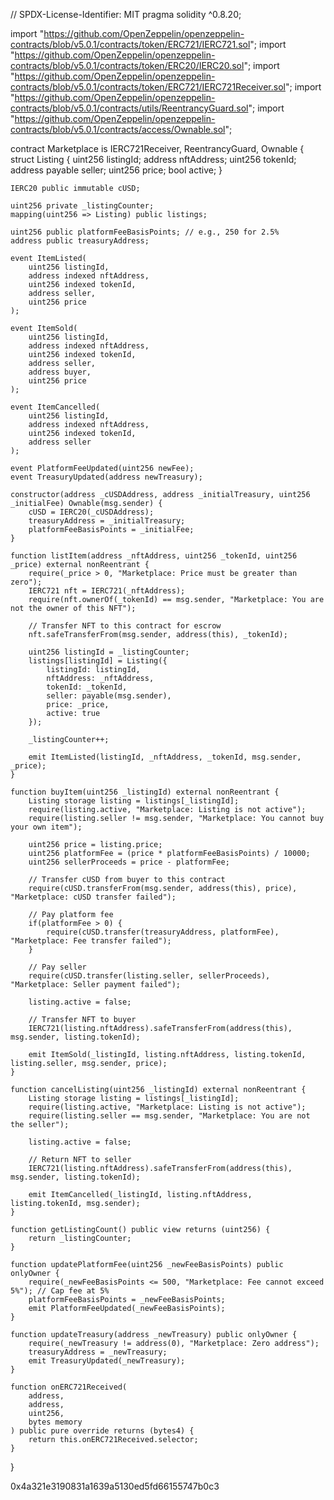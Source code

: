 // SPDX-License-Identifier: MIT
pragma solidity ^0.8.20;

import "https://github.com/OpenZeppelin/openzeppelin-contracts/blob/v5.0.1/contracts/token/ERC721/IERC721.sol";
import "https://github.com/OpenZeppelin/openzeppelin-contracts/blob/v5.0.1/contracts/token/ERC20/IERC20.sol";
import "https://github.com/OpenZeppelin/openzeppelin-contracts/blob/v5.0.1/contracts/token/ERC721/IERC721Receiver.sol";
import "https://github.com/OpenZeppelin/openzeppelin-contracts/blob/v5.0.1/contracts/utils/ReentrancyGuard.sol";
import "https://github.com/OpenZeppelin/openzeppelin-contracts/blob/v5.0.1/contracts/access/Ownable.sol";


contract Marketplace is IERC721Receiver, ReentrancyGuard, Ownable {
    struct Listing {
        uint256 listingId;
        address nftAddress;
        uint256 tokenId;
        address payable seller;
        uint256 price; 
        bool active;
    }

    IERC20 public immutable cUSD;
    
    uint256 private _listingCounter;
    mapping(uint256 => Listing) public listings;

    uint256 public platformFeeBasisPoints; // e.g., 250 for 2.5%
    address public treasuryAddress;

    event ItemListed(
        uint256 listingId,
        address indexed nftAddress,
        uint256 indexed tokenId,
        address seller,
        uint256 price
    );

    event ItemSold(
        uint256 listingId,
        address indexed nftAddress,
        uint256 indexed tokenId,
        address seller,
        address buyer,
        uint256 price
    );

    event ItemCancelled(
        uint256 listingId,
        address indexed nftAddress,
        uint256 indexed tokenId,
        address seller
    );
    
    event PlatformFeeUpdated(uint256 newFee);
    event TreasuryUpdated(address newTreasury);

    constructor(address _cUSDAddress, address _initialTreasury, uint256 _initialFee) Ownable(msg.sender) {
        cUSD = IERC20(_cUSDAddress);
        treasuryAddress = _initialTreasury;
        platformFeeBasisPoints = _initialFee;
    }

    function listItem(address _nftAddress, uint256 _tokenId, uint256 _price) external nonReentrant {
        require(_price > 0, "Marketplace: Price must be greater than zero");
        IERC721 nft = IERC721(_nftAddress);
        require(nft.ownerOf(_tokenId) == msg.sender, "Marketplace: You are not the owner of this NFT");

        // Transfer NFT to this contract for escrow
        nft.safeTransferFrom(msg.sender, address(this), _tokenId);
        
        uint256 listingId = _listingCounter;
        listings[listingId] = Listing({
            listingId: listingId,
            nftAddress: _nftAddress,
            tokenId: _tokenId,
            seller: payable(msg.sender),
            price: _price,
            active: true
        });

        _listingCounter++;
        
        emit ItemListed(listingId, _nftAddress, _tokenId, msg.sender, _price);
    }
    
    function buyItem(uint256 _listingId) external nonReentrant {
        Listing storage listing = listings[_listingId];
        require(listing.active, "Marketplace: Listing is not active");
        require(listing.seller != msg.sender, "Marketplace: You cannot buy your own item");

        uint256 price = listing.price;
        uint256 platformFee = (price * platformFeeBasisPoints) / 10000;
        uint256 sellerProceeds = price - platformFee;
        
        // Transfer cUSD from buyer to this contract
        require(cUSD.transferFrom(msg.sender, address(this), price), "Marketplace: cUSD transfer failed");
        
        // Pay platform fee
        if(platformFee > 0) {
            require(cUSD.transfer(treasuryAddress, platformFee), "Marketplace: Fee transfer failed");
        }

        // Pay seller
        require(cUSD.transfer(listing.seller, sellerProceeds), "Marketplace: Seller payment failed");
        
        listing.active = false;

        // Transfer NFT to buyer
        IERC721(listing.nftAddress).safeTransferFrom(address(this), msg.sender, listing.tokenId);
        
        emit ItemSold(_listingId, listing.nftAddress, listing.tokenId, listing.seller, msg.sender, price);
    }

    function cancelListing(uint256 _listingId) external nonReentrant {
        Listing storage listing = listings[_listingId];
        require(listing.active, "Marketplace: Listing is not active");
        require(listing.seller == msg.sender, "Marketplace: You are not the seller");
        
        listing.active = false;

        // Return NFT to seller
        IERC721(listing.nftAddress).safeTransferFrom(address(this), msg.sender, listing.tokenId);
        
        emit ItemCancelled(_listingId, listing.nftAddress, listing.tokenId, msg.sender);
    }

    function getListingCount() public view returns (uint256) {
        return _listingCounter;
    }
    
    function updatePlatformFee(uint256 _newFeeBasisPoints) public onlyOwner {
        require(_newFeeBasisPoints <= 500, "Marketplace: Fee cannot exceed 5%"); // Cap fee at 5%
        platformFeeBasisPoints = _newFeeBasisPoints;
        emit PlatformFeeUpdated(_newFeeBasisPoints);
    }

    function updateTreasury(address _newTreasury) public onlyOwner {
        require(_newTreasury != address(0), "Marketplace: Zero address");
        treasuryAddress = _newTreasury;
        emit TreasuryUpdated(_newTreasury);
    }

    function onERC721Received(
        address,
        address,
        uint256,
        bytes memory
    ) public pure override returns (bytes4) {
        return this.onERC721Received.selector;
    }
}


0x4a321e3190831a1639a5130ed5fd66155747b0c3